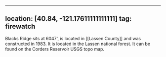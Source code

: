 
---
location: [40.84, -121.17611111111111]
tag: firewatch
---

Blacks Ridge sits at 6047', is located in [[Lassen County]] and was constructed in 1983. It is located in the Lassen national forest. It can be found on the Corders Reservoir USGS topo map.
